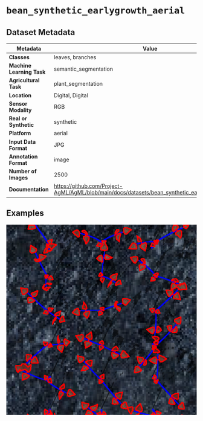 
# `bean_synthetic_earlygrowth_aerial`

## Dataset Metadata

| Metadata | Value |
| --- | --- |
| **Classes** | leaves, branches |
| **Machine Learning Task** | semantic_segmentation |
| **Agricultural Task** | plant_segmentation |
| **Location** | Digital, Digital |
| **Sensor Modality** | RGB |
| **Real or Synthetic** | synthetic |
| **Platform** | aerial |
| **Input Data Format** | JPG |
| **Annotation Format** | image |
| **Number of Images** | 2500 |
| **Documentation** | https://github.com/Project-AgML/AgML/blob/main/docs/datasets/bean_synthetic_earlygrowth_aerial.md |


## Examples

![Example Images for bean_synthetic_earlygrowth_aerial](https://github.com/Project-AgML/AgML/blob/main/docs/sample_images/bean_synthetic_earlygrowth_aerial_examples.png)
